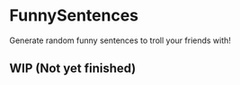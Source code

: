 # FunnySentences
Generate random funny sentences to troll your friends with!


## WIP (Not yet finished)
